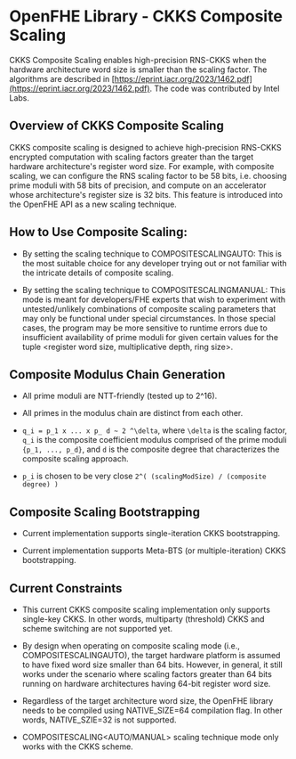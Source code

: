 OpenFHE Library - CKKS Composite Scaling
=====================================================================================================

CKKS Composite Scaling enables high-precision RNS-CKKS when the hardware architecture word size is smaller than the scaling factor. The algorithms are described in [https://eprint.iacr.org/2023/1462.pdf](https://eprint.iacr.org/2023/1462.pdf). The code was contributed by Intel Labs.

## Overview of CKKS Composite Scaling

CKKS composite scaling is designed to achieve high-precision RNS-CKKS encrypted computation with scaling factors greater than the target hardware architecture's register word size. For example, with composite scaling, we can configure the RNS scaling factor to be 58 bits, i.e. choosing prime moduli with 58 bits of precision, and compute on an accelerator whose architecture's register size is 32 bits. This feature is introduced into the OpenFHE API as a new scaling technique.

## How to Use Composite Scaling:

- By setting the scaling technique to COMPOSITESCALINGAUTO: This is the most suitable choice for any developer trying out or not familiar with the intricate details of composite scaling.

- By setting the scaling technique to COMPOSITESCALINGMANUAL: This mode is meant for developers/FHE experts that wish to experiment with untested/unlikely combinations of composite scaling parameters that may only be functional under special circumstances. In those special cases, the program may be more sensitive to runtime errors due to insufficient availability of prime moduli for given certain values for the tuple <register word size, multiplicative depth, ring size>.

## Composite Modulus Chain Generation

- All prime moduli are NTT-friendly (tested up to 2^16).
- All primes in the modulus chain are distinct from each other.

- `q_i = p_1 x ... x p_ d ~ 2 ^\delta`, where `\delta` is the scaling factor, `q_i` is the composite coefficient modulus comprised of the prime moduli `{p_1, ..., p_d}`, and `d` is the composite degree that characterizes the composite scaling approach.

- `p_i` is chosen to be very close `2^( (scalingModSize) / (composite degree) )`

## Composite Scaling Bootstrapping

- Current implementation supports single-iteration CKKS bootstrapping.

- Current implementation supports Meta-BTS (or multiple-iteration) CKKS bootstrapping.

## Current Constraints

- This current CKKS composite scaling implementation only supports single-key CKKS. In other words, multiparty (threshold) CKKS and scheme switching are not supported yet.

- By design when operating on composite scaling mode (i.e., COMPOSITESCALINGAUTO), the target hardware platform is assumed to have fixed word size smaller than 64 bits. However, in general, it still works under the scenario where scaling factors greater than 64 bits running on hardware architectures having 64-bit register word size.

- Regardless of the target architecture word size, the OpenFHE library needs to be compiled using NATIVE_SIZE=64 compilation flag. In other words, NATIVE_SZIE=32 is not supported.

- COMPOSITESCALING<AUTO/MANUAL> scaling technique mode only works with the CKKS scheme.
